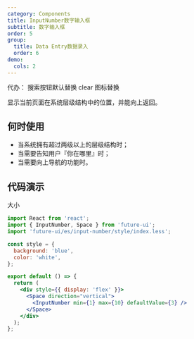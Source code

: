 ```yaml
---
category: Components
title: InputNumber数字输入框
subtitle: 数字输入框
order: 5
group:
  title: Data Entry数据录入
  order: 6
demo:
  cols: 2
---
```


代办：
搜索按钮默认替换
clear 图标替换

显示当前页面在系统层级结构中的位置，并能向上返回。

## 何时使用

- 当系统拥有超过两级以上的层级结构时；
- 当需要告知用户『你在哪里』时；
- 当需要向上导航的功能时。

## 代码演示

大小

```jsx
import React from 'react';
import { InputNumber, Space } from 'future-ui';
import 'future-ui/es/input-number/style/index.less';

const style = {
  background: 'blue',
  color: 'white',
};

export default () => {
  return (
    <div style={{ display: 'flex' }}>
      <Space direction="vertical">
        <InputNumber min={1} max={10} defaultValue={3} />
      </Space>
    </div>
  );
};
```

